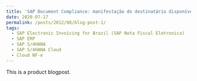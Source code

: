 ```yaml
---
title: 'SAP Document Compliance: manifestação do destinatário disponível para inbound'
date: 2020-07-17
permalink: /posts/2012/08/blog-post-1/
tags:
  - SAP Electronic Invoicing for Brazil (SAP Nota Fiscal Eletronica)
  - SAP ERP
  - SAP S/4HANA
  - SAP S/4HANA Cloud
  - Cloud NF-e
---
```


This is a product blogpost.

<!-- Headings are cool
======

You can have many headings
======

Aren't headings cool?
------  -->